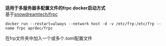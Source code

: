 **适用于多服务器多配置文件的frpc docker启动方式**<br/>
基于[snowdreamtech/frpc](https://hub.docker.com/r/snowdreamtech/frpc)

~~~
docker run --restart=always --network host -d -v /etc/frp:/etc/frp --name frpc aprdec/frpc
~~~
在frp文件夹中加入一个或多个.toml配置文件